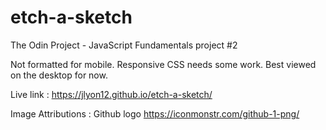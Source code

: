 # etch-a-sketch

The Odin Project - JavaScript Fundamentals project #2

Not formatted for mobile.
Responsive CSS needs some work. Best viewed on the desktop for now.

Live link : https://jlyon12.github.io/etch-a-sketch/

Image Attributions :
Github logo
https://iconmonstr.com/github-1-png/
